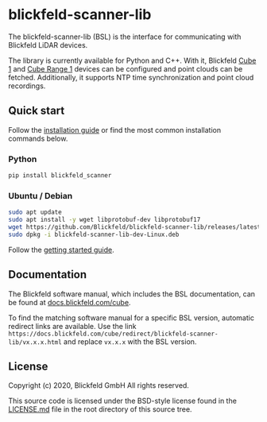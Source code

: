# blickfeld-scanner-lib

The blickfeld-scanner-lib (BSL) is the interface for communicating with Blickfeld LiDAR devices.

The library is currently available for Python and C++.
With it, Blickfeld [Cube 1](https://www.blickfeld.com/products/cube-1/) and [Cube Range 1](https://www.blickfeld.com/products/cube-range-1/) devices can be configured and point clouds can be fetched.
Additionally, it supports NTP time synchronization and point cloud recordings.

## Quick start

Follow the [installation guide](https://docs.blickfeld.com/cube/latest/external/blickfeld-scanner-lib/install.html) or find the most common installation commands below.

### Python

```bash
pip install blickfeld_scanner
```

### Ubuntu / Debian

```bash
sudo apt update
sudo apt install -y wget libprotobuf-dev libprotobuf17
wget https://github.com/Blickfeld/blickfeld-scanner-lib/releases/latest/download/blickfeld-scanner-lib-dev-Linux.deb
sudo dpkg -i blickfeld-scanner-lib-dev-Linux.deb
```

Follow the [getting started guide](https://docs.blickfeld.com/cube/latest/external/blickfeld-scanner-lib/getting_started.html).

## Documentation

The Blickfeld software manual, which includes the BSL documentation, can be found at [docs.blickfeld.com/cube](https://docs.blickfeld.com/cube/latest/external/blickfeld-scanner-lib/README.html).

To find the matching software manual for a specific BSL version, automatic redirect links are available.
Use the link `https://docs.blickfeld.com/cube/redirect/blickfeld-scanner-lib/vx.x.x.html` and replace `vx.x.x` with the BSL version.

## License

Copyright (c) 2020, Blickfeld GmbH
All rights reserved.

This source code is licensed under the BSD-style license found in the
[LICENSE.md](LICENSE.md) file in the root directory of this source tree.
